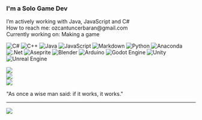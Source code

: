 <h3 align="left">I'm a Solo Game Dev</h3>

<p align="left">
  I’m actively working with Java, JavaScript and C#<br>
  How to reach me: ozcantuncerbaran@gmail.com<br>
  Currently working on: Making a game
</p>

![C#](https://img.shields.io/badge/c%23-%23239120.svg?style=for-the-badge&logo=csharp&logoColor=white) ![C++](https://img.shields.io/badge/c++-%2300599C.svg?style=for-the-badge&logo=c%2B%2B&logoColor=white) ![Java](https://img.shields.io/badge/java-%23ED8B00.svg?style=for-the-badge&logo=openjdk&logoColor=white) ![JavaScript](https://img.shields.io/badge/javascript-%23323330.svg?style=for-the-badge&logo=javascript&logoColor=%23F7DF1E) ![Markdown](https://img.shields.io/badge/markdown-%23000000.svg?style=for-the-badge&logo=markdown&logoColor=white) ![Python](https://img.shields.io/badge/python-3670A0?style=for-the-badge&logo=python&logoColor=ffdd54) ![Anaconda](https://img.shields.io/badge/Anaconda-%2344A833.svg?style=for-the-badge&logo=anaconda&logoColor=white) ![.Net](https://img.shields.io/badge/.NET-5C2D91?style=for-the-badge&logo=.net&logoColor=white) ![Aseprite](https://img.shields.io/badge/Aseprite-FFFFFF?style=for-the-badge&logo=Aseprite&logoColor=#7D929E) ![Blender](https://img.shields.io/badge/blender-%23F5792A.svg?style=for-the-badge&logo=blender&logoColor=white) ![Arduino](https://img.shields.io/badge/-Arduino-00979D?style=for-the-badge&logo=Arduino&logoColor=white) ![Godot Engine](https://img.shields.io/badge/GODOT-%23FFFFFF.svg?style=for-the-badge&logo=godot-engine) ![Unity](https://img.shields.io/badge/unity-%23000000.svg?style=for-the-badge&logo=unity&logoColor=white) ![Unreal Engine](https://img.shields.io/badge/unrealengine-%23313131.svg?style=for-the-badge&logo=unrealengine&logoColor=white)


![](https://github-readme-stats.vercel.app/api?username=FutureKedy&theme=radical&hide_border=false&include_all_commits=false&count_private=false)<br/>
![](https://nirzak-streak-stats.vercel.app/?user=FutureKedy&theme=radical&hide_border=false)<br/>
![](https://github-readme-stats.vercel.app/api/top-langs/?username=FutureKedy&theme=radical&hide_border=false&include_all_commits=false&count_private=false&layout=compact)

"As once a wise man said: if it works, it works."




---
[![](https://visitcount.itsvg.in/api?id=FutureKedy&icon=0&color=0)](https://visitcount.itsvg.in)


